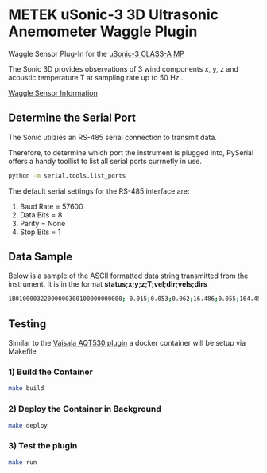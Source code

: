 # METEK uSonic-3 3D Ultrasonic Anemometer Waggle Plugin
Waggle Sensor Plug-In for the [uSonic-3 CLASS-A MP](https://metek.de/product/usonic-3-class-a/)

The Sonic 3D provides observations of 3 wind components x, y, z and acoustic temperature T at sampling rate up to 50 Hz.. 

[Waggle Sensor Information](https://github.com/waggle-sensor)

## Determine the Serial Port
The Sonic utilzies an RS-485 serial connection to transmit data.

Therefore, to determine which port the instrument is plugged into, PySerial offers a handy toollist to list all serial ports currnetly in use.
```bash
python -m serial.tools.list_ports
```

The default serial settings for the RS-485 interface are:
1. Baud Rate = 57600
1. Data Bits = 8
1. Parity = None
1. Stop Bits = 1

## Data Sample
Below is a sample of the ASCII formatted data string transmitted from the instrument. 
It is in the format **status;x;y;z;T;vel;dir;vels;dirs**
```bash
1B010000322000000300100000000000;-0.015;0.053;0.062;16.486;0.055;164.451;0.055;1
``` 


## Testing 

Similar to the [Vaisala AQT530 plugin](https://github.com/jrobrien91/waggle-aqt) a docker container will be setup via Makefile 

### 1) Build the Container
```bash
make build
```

### 2) Deploy the Container in Background
```bash
make deploy
```

### 3) Test the plugin
```bash
make run
